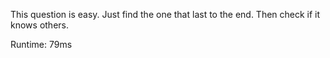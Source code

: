 This question is easy. Just find the one that last to the end. Then check if it knows others.

Runtime: 79ms
